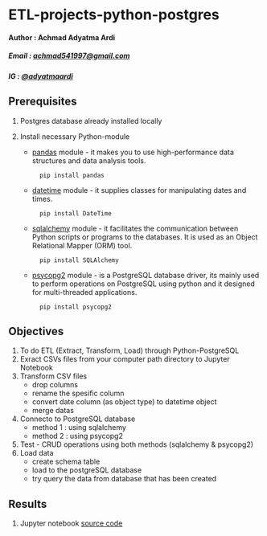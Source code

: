 # ETL-projects-python-postgres

#### Author : Achmad Adyatma Ardi
##### Email : achmad541997@gmail.com
##### IG : [@adyatmaardi](https://www.instagram.com/adyatmaardi/?hl=id)

## Prerequisites
1. Postgres database already installed locally
2. Install necessary Python-module

   - [pandas](https://pypi.org/project/pandas/) module - it makes you to use high-performance data structures and data analysis tools.
   
           pip install pandas
   
   
   - [datetime](https://pypi.org/project/DateTime/) module - it supplies classes for manipulating dates and times. 

           pip install DateTime

   - [sqlalchemy](https://pypi.org/project/SQLAlchemy/) module - it facilitates the communication between Python scripts or programs to the databases. It is used as an Object Relational Mapper (ORM) tool.

           pip install SQLAlchemy


   - [psycopg2](https://pypi.org/project/psycopg2/) module - is a PostgreSQL database driver, its mainly used to perform operations on PostgreSQL using python and it designed for multi-threaded applications.

           pip install psycopg2


## Objectives
1. To do ETL (Extract, Transform, Load) through Python-PostgreSQL
2. Exract CSVs files from your computer path directory to Jupyter Notebook
3. Transform CSV files
   - drop columns
   - rename the spesific column
   - convert date column (as object type) to datetime object
   - merge datas
4. Connecto to PostgreSQL database
   - method 1 : using sqlalchemy
   - method 2 : using psycopg2
5. Test - CRUD operations using both methods (sqlalchemy & psycopg2)
6. Load data
   - create schema table
   - load to the postgreSQL database
   - try query the data from database that has been created

## Results
1. Jupyter notebook [source code](https://drive.google.com/file/d/1fbzJdpEXbiKjmeCDVWLxYKWcGgYjblyB/view?usp=sharing) 
